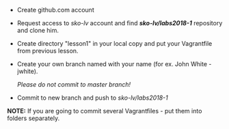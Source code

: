 * Create github.com account
* Request access to *sko-lv* account and find   **_sko-lv/labs2018-1_**  repository and clone him.
* Create directory "lesson1" in your local copy and put your Vagrantfile from previous lesson.
* Create your own branch named with your name (for ex. John White - jwhite). 

  _Please do not commit to master branch!_

* Commit to new branch and push to  *sko-lv/labs2018-1* 

**NOTE:** If you are going to commit several Vagrantfiles - put them into folders separately.
          
